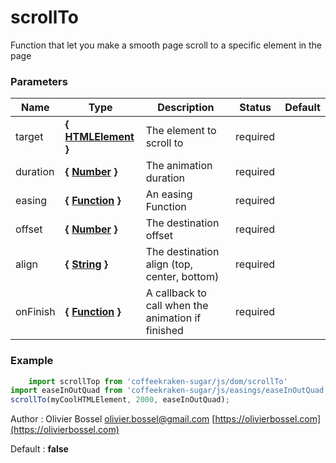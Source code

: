 # scrollTo

Function that let you make a smooth page scroll to a specific element in the page



### Parameters
Name  |  Type  |  Description  |  Status  |  Default
------------  |  ------------  |  ------------  |  ------------  |  ------------
target  |  **{ [HTMLElement](https://developer.mozilla.org/fr/docs/Web/API/HTMLElement) }**  |  The element to scroll to  |  required  |
duration  |  **{ [Number](https://developer.mozilla.org/fr/docs/Web/JavaScript/Reference/Objets_globaux/Number) }**  |  The animation duration  |  required  |
easing  |  **{ [Function](https://developer.mozilla.org/fr/docs/Web/JavaScript/Reference/Objets_globaux/Function) }**  |  An easing Function  |  required  |
offset  |  **{ [Number](https://developer.mozilla.org/fr/docs/Web/JavaScript/Reference/Objets_globaux/Number) }**  |  The destination offset  |  required  |
align  |  **{ [String](https://developer.mozilla.org/fr/docs/Web/JavaScript/Reference/Objets_globaux/String) }**  |  The destination align (top, center, bottom)  |  required  |
onFinish  |  **{ [Function](https://developer.mozilla.org/fr/docs/Web/JavaScript/Reference/Objets_globaux/Function) }**  |  A callback to call when the animation if finished  |  required  |

### Example
```js
	import scrollTop from 'coffeekraken-sugar/js/dom/scrollTo'
import easeInOutQuad from 'coffeekraken-sugar/js/easings/easeInOutQuad'
scrollTo(myCoolHTMLElement, 2000, easeInOutQuad);
```
Author : Olivier Bossel [olivier.bossel@gmail.com](mailto:olivier.bossel@gmail.com) [https://olivierbossel.com](https://olivierbossel.com)

Default : **false**